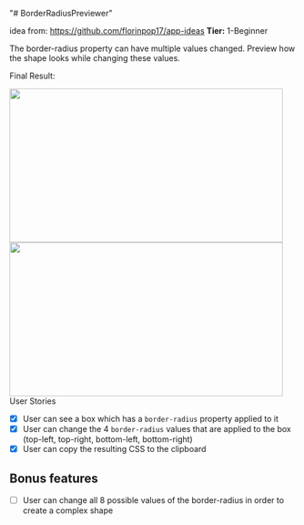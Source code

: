 "# BorderRadiusPreviewer" 

idea from: https://github.com/florinpop17/app-ideas
**Tier:** 1-Beginner

The border-radius property can have multiple values changed. Preview how the shape looks while changing these values.

Final Result: 


<img src="https://user-images.githubusercontent.com/48888681/79671695-d9623b00-81a2-11ea-9259-578b867f5593.jpg" width="480" height="270">
<img src="https://user-images.githubusercontent.com/48888681/79672054-ec760a80-81a4-11ea-8a7d-ac3f500fba47.gif" width="480" height="270



## User Stories

-   [x] User can see a box which has a `border-radius` property applied to it
-   [x] User can change the 4 `border-radius` values that are applied to the box (top-left, top-right, bottom-left, bottom-right)
-   [x] User can copy the resulting CSS to the clipboard

## Bonus features

-   [ ] User can change all 8 possible values of the border-radius in order to create a complex shape

